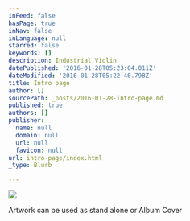 ```yaml
---
inFeed: false
hasPage: true
inNav: false
inLanguage: null
starred: false
keywords: []
description: Industrial Violin
datePublished: '2016-01-28T05:23:04.011Z'
dateModified: '2016-01-28T05:22:40.798Z'
title: Intro page
author: []
sourcePath: _posts/2016-01-28-intro-page.md
published: true
authors: []
publisher:
  name: null
  domain: null
  url: null
  favicon: null
url: intro-page/index.html
_type: Blurb

---
```

![](https://s3-us-west-2.amazonaws.com/the-grid-img/p/a8629b98705e628baf324f5225505b93dc8cd2d0.png)

Artwork can be used as stand alone or Album Cover